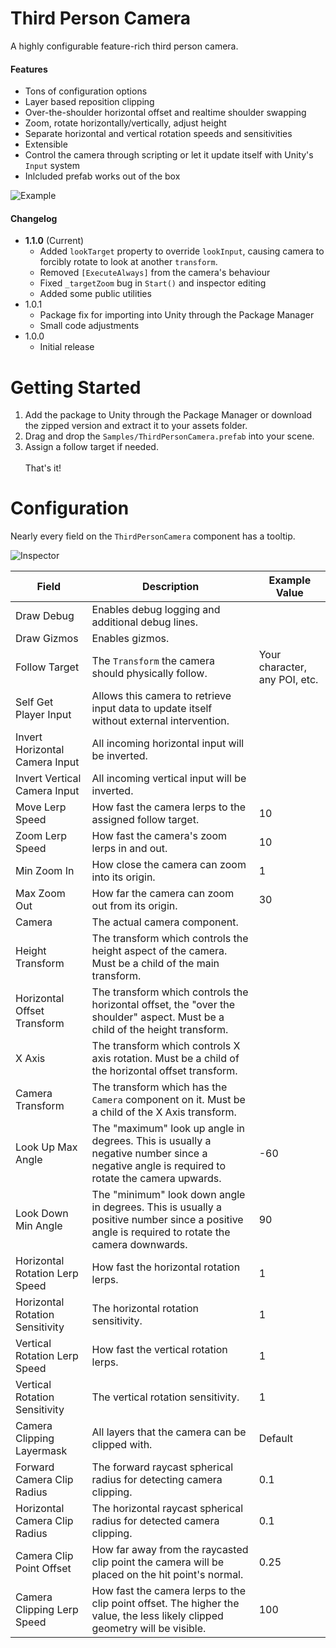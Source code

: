 # Third Person Camera
A highly configurable feature-rich third person camera.

#### Features
- Tons of configuration options
- Layer based reposition clipping
- Over-the-shoulder horizontal offset and realtime shoulder swapping
- Zoom, rotate horizontally/vertically, adjust height
- Separate horizontal and vertical rotation speeds and sensitivities
- Extensible
- Control the camera through scripting or let it update itself with Unity's `Input` system
- Inlcluded prefab works out of the box

![Example](https://i.imgur.com/LnR1Eg8.gif)

#### Changelog
- **1.1.0** (Current)
  - Added `lookTarget` property to override `lookInput`, causing camera to forcibly rotate to look at another `transform`.
  - Removed `[ExecuteAlways]` from the camera's behaviour
  - Fixed `_targetZoom` bug in `Start()` and inspector editing
  - Added some public utilities
- 1.0.1
  - Package fix for importing into Unity through the Package Manager
  - Small code adjustments
- 1.0.0
  - Initial release

# Getting Started
1. Add the package to Unity through the Package Manager or download the zipped version and extract it to your assets folder.
2. Drag and drop the `Samples/ThirdPersonCamera.prefab` into your scene. 
3. Assign a follow target if needed.
<br><br>
That's it!

# Configuration
Nearly every field on the `ThirdPersonCamera` component has a tooltip.

![Inspector](https://i.imgur.com/Rkm9KKe.png)

| Field                           | Description                                                                                                                                    | Example Value                 |
|---------------------------------|------------------------------------------------------------------------------------------------------------------------------------------------|-------------------------------|
| Draw Debug                      | Enables debug logging and additional debug lines.                                                                                              |                               |
| Draw Gizmos                     | Enables gizmos.                                                                                                                                |                               |
| Follow Target                   | The `Transform` the camera should physically follow.                                                                                           | Your character, any POI, etc. |
| Self Get Player Input           | Allows this camera to retrieve input data to update itself without external intervention.                                                      |                               |
| Invert Horizontal Camera Input  | All incoming horizontal input will be inverted.                                                                                                |                               |
| Invert Vertical Camera Input    | All incoming vertical input will be inverted.                                                                                                  |                               |
| Move Lerp Speed                 | How fast the camera lerps to the assigned follow target.                                                                                       | 10                            |
| Zoom Lerp Speed                 | How fast the camera's zoom lerps in and out.                                                                                                   | 10                            |
| Min Zoom In                     | How close the camera can zoom into its origin.                                                                                                 | 1                             |
| Max Zoom Out                    | How far the camera can zoom out from its origin.                                                                                               | 30                            |
| Camera                          | The actual camera component.                                                                                                                   |                               |
| Height Transform                | The transform which controls the height aspect of the camera. Must be a child of the main transform.                                           |                               |
| Horizontal Offset Transform     | The transform which controls the horizontal offset, the "over the shoulder" aspect. Must be a child of the height transform.                   |                               |
| X Axis                          | The transform which controls X axis rotation. Must be a child of the horizontal offset transform.                                              |                               |
| Camera Transform                | The transform which has the `Camera` component on it. Must be a child of the X Axis transform.                                                 |                               |
| Look Up Max Angle               | The "maximum" look up angle in degrees. This is usually a negative number since a negative angle is required to rotate the camera upwards.     | -60                           |
| Look Down Min Angle             | The "minimum" look down angle in degrees. This is usually a positive number since a positive angle is required to rotate the camera downwards. | 90                            |
| Horizontal Rotation Lerp Speed  | How fast the horizontal rotation lerps.                                                                                                        | 1                             |
| Horizontal Rotation Sensitivity | The horizontal rotation sensitivity.                                                                                                           | 1                             |
| Vertical Rotation Lerp Speed    | How fast the vertical rotation lerps.                                                                                                          | 1                             |
| Vertical Rotation Sensitivity   | The vertical rotation sensitivity.                                                                                                             | 1                             |
| Camera Clipping Layermask       | All layers that the camera can be clipped with.                                                                                                | Default                       |
| Forward Camera Clip Radius      | The forward raycast spherical radius for detecting camera clipping.                                                                            | 0.1                           |
| Horizontal Camera Clip Radius   | The horizontal raycast spherical radius for detected camera clipping.                                                                          | 0.1                           |
| Camera Clip Point Offset        | How far away from the raycasted clip point the camera will be placed on the hit point's normal.                                                | 0.25                          |
| Camera Clipping Lerp Speed      | How fast the camera lerps to the clip point offset. The higher the value, the less likely clipped geometry will be visible.                    | 100                           |